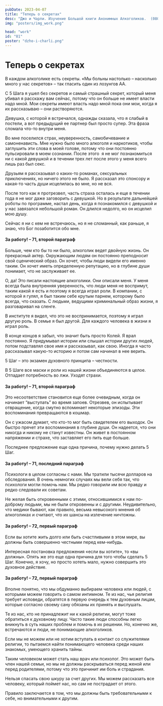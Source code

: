 ```yaml
---
pubDate: 2023-04-07
title: "Теперь о секретах"
desc: "Джо и Чарли. Изучение Большой книги Анонимных Алкоголиков.  (080)"
img: "posters/img_work.png"

head: "work"
id: "81"
poster: "dzho-i-charli.png"
---
```


# Теперь о секретах

В каждом алкоголике есть секреты. «Мы больны настолько – насколько много у нас секретов» – так гласить один из лозунгов АА.

С 5 Шага я ушел без секретов и самый страшный секрет, который меня убивал я расскажу вам сейчас, потому что он больше не имеет власти надо мной. Мои секреты имеют власть надо мной пока они мои, когда я их рассказываю – они растворяются.

Девушка, с которой я встречался, однажды сказала, что я слабый в постели, а вот предыдущий ее партнер был просто супер. Эта фраза сломала что-то внутри меня.

Во мне поселился страх, неуверенность, самобичевание и самоненависть. Мне нужно было много алкоголя и наркотиков, чтобы заглушить эти слова в моей голове, потому что они постоянно пульсировали в моем сознании. После этого  я не мог познакомиться ни с какой девушкой и в течении трех лет после этого у меня всего лишь раз был секс.

Друзьям я рассказывал о каких-то романах, сексуальных приключениях, но ничего этого не было. Я рассказал это спонсору и какая-то часть души исцелилась во мне, но не вся.

После того как я протрезвел, часть страха осталась и еще в течении года я не мог даже заговорить с девушкой. Но в результате дальнейшей роботы по программе, настал день, когда я познакомился с девушкой и у нас завязался небольшой роман. Он длился недолго, но он исцелил мою душу.

Сейчас я ни с кем не встречаюсь, но я не сломанный, как раньше, я знаю, что Бог позаботится обо мне.

#### За работу! – 71, второй параграф

Больше, чем кто бы то ни было, алкоголик ведет двойную жизнь. Он прекрасный актер. Окружающим людям он постоянно преподносит свой сценический образ. Он хочет, чтобы люди видели его именно таким. Он хочет иметь определенную репутацию, но в глубине души понимает, что не заслуживает ее.

О, да! Это писали настоящие алкоголики. Они описали меня. У меня всегда была внутренняя уверенность, что люди меня не воспримут, таким какой я есть и поэтому я всегда играл роли. В компании, с которой я гулял, я был таким себе крутым парнем, которому было всегда, что сказать. С людьми, ведущими криминальный образ жизни, я разговаривал на сленге.

В институте я видел, что это не воспринимается, поэтому я играл другую роль. В семье я был другой. Для каждого человека в жизни я играл роль.

В конце концов я забыл, что значит быть просто Колей. Я врал постоянно. Я придумывал истории или слышал истории других людей, потом подставлял свое имя и рассказывал, как свою. Иногда я часто рассказывал какую-то историю и потом сам начинал в нее верить.

5 Шаг – это экзамен духовного принципа – честности.

В 5 Шаге все маски и роли из нашей жизни объединяются в целое. Отпадает потребность во лжи. Уходят страхи.

#### За работу! – 71, второй параграф

Это несоответствие становится еще более очевидным, когда он начинает “выступать” во время запоев. Отрезвев, он испытывает отвращение, когда смутно вспоминает некоторые эпизоды. Эти воспоминания превращаются в кошмар.

Он с ужасом думает, что кто-то мог быть свидетелем его выходок. Он быстро прячет эти воспоминания в глубине души. Он надеется, что они никогда и никому не станут известны. Он живет в постоянном напряжении и страхе, что заставляет его пить еще больше.

Последнее предложение еще одна причина, почему нужно делать 5 Шаг.

#### За работу! – 71, последний параграф

Психологи в целом согласны с нами. Мы тратили тысячи долларов на обследования. В очень немногих случаях мы вели себя так, что психологи могли помочь нам. Мы редко говорили им всю правду и редко следовали их советам.

Не желая быть откровенными с этими, относившимися к нам по-доброму людьми, мы не были откровенны и с другими. Неудивительно, что медики бывают, как правило, весьма невысокого мнения об алкоголиках и считают, что их шансы на излечение ничтожны.

#### За работу! – 72, первый параграф

Если вы хотите жить долго или быть счастливыми в этом мире, вы должны быть совершенно честными перед кем-нибудь.

Интересная постановка предложения «если вы хотите», то «вы должны». Опять же это еще одна причина для того чтобы сделать 5 Шаг. Конечно, я хочу, но просто хотеть мало, нужно совершить это духовное действие.

#### За работу! – 72, первый параграф

Вполне понятно, что мы обдуманно выбираем человека или людей, с которыми можем говорить о самом интимном. Те из нас, чья религия требует исповеди, обратятся в первую очередь к тем духовным лицам, которые согласно своему сану обязаны их принять и выслушать.

Те из нас, кто не принадлежит ни к какой религии, могут тоже обратиться к духовному лицу. Часто такие люди способны легко вникнуть в суть наших проблем и помочь в их решении. Но, конечно же, встречаются и люди, не понимающие алкоголиков.

Если мы не можем или не хотим вступать в контакт со служителями религии, то пытаемся найти понимающего человека среди наших знакомых, умеющего хранить тайны.

Таким человеком может стать наш врач или психолог. Это может быть член нашей семьи, но мы не должны раскрываться перед женой или перед родителями, потому что это причинит им боль и страдания.

Нельзя спасать свою шкуру за счет других. Мы можем рассказать все человеку, который поймет нас, но сам не пострадает от этого.

Правило заключается в том, что мы должны быть требовательными к себе, но внимательными к другим.
